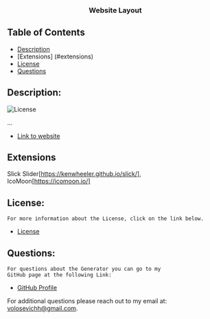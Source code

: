 <p align="center">
  <h3 align="center">Website Layout</h3>

  ## Table of Contents
- [Description](#description)
- [Extensions] (#extensions)
- [License](#license) 
- [Questions](#questions)

## Description:
![License](https://img.shields.io/badge/License--blue.svg "License Badge")

...

- [Link to website](https://volosevych.github.io/Website-Layout-/)

## Extensions
Slick Slider[https://kenwheeler.github.io/slick/], IcoMoon[https://icomoon.io/]

## License:
    For more information about the License, click on the link below.
    
- [License](https://opensource.org/licenses/)

## Questions:
    For questions about the Generator you can go to my 
    GitHub page at the following Link: 
- [GitHub Profile](https://github.com/volosevych)

For additional questions please reach out to my email at: volosevichh@gmail.com.
